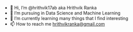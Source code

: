 - 👋 Hi, I’m @hrithvik17ab aka Hrithvik Ranka
- 👀 I’m pursuing in Data Science and Machine Learning 
- 🌱 I’m currently learning many things that I find interesting
- 📫 How to reach me hrithvikranka@gmail.com

<!---
hrithvik17ab/hrithvik17ab is a ✨ special ✨ repository because its `README.md` (this file) appears on your GitHub profile.
You can click the Preview link to take a look at your changes.
--->
